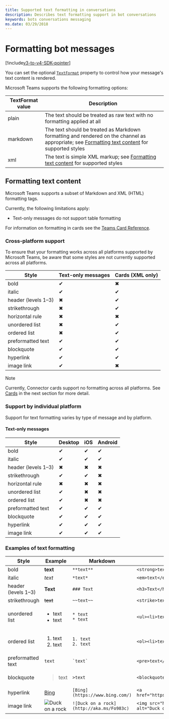```yaml
---
title: Supported text formatting in conversations
description: Describes text formatting support in bot conversations
keywords: bots conversations messaging
ms.date: 03/29/2018
---
```

# Formatting bot messages

[!include[v3-to-v4-SDK-pointer](~/includes/v3-to-v4-pointer-bots.md)]

You can set the optional [`TextFormat`](https://docs.microsoft.com/bot-framework/dotnet/bot-builder-dotnet-create-messages#customizing-a-message) property to control how your message's text content is rendered.

Microsoft Teams supports the following formatting options:

| TextFormat value | Description |
| --- | --- |
| plain | The text should be treated as raw text with no formatting applied at all |
| markdown | The text should be treated as Markdown formatting and rendered on the channel as appropriate; see [Formatting text content](#formatting-text-content) for supported styles |
| xml | The text is simple XML markup; see [Formatting text content](#formatting-text-content) for supported styles |

## Formatting text content

Microsoft Teams supports a subset of Markdown and XML (HTML) formatting tags.

Currently, the following limitations apply:

* Text-only messages do not support table formatting

For information on formatting in cards see the [Teams Card Reference](~/task-modules-and-cards/cards/cards-reference.md).

### Cross-platform support

To ensure that your formatting works across all platforms supported by Microsoft Teams, be aware that some styles are not currently supported across all platforms.

| Style                     | Text-only messages | Cards (XML only) |
|---------------------------|--------------------|------------------|
| bold                      | ✔                  | ✖                |
| italic                    | ✔                  | ✔                |
| header (levels 1&ndash;3) | ✖                  | ✔                |
| strikethrough             | ✖                  | ✔                |
| horizontal rule           | ✖                  | ✖                |
| unordered list            | ✖                  | ✔                |
| ordered list              | ✖                  | ✔                |
| preformatted text         | ✔                  | ✔                |
| blockquote                | ✔                  | ✔                |
| hyperlink                 | ✔                  | ✔                |
| image link                | ✔                  | ✖                |
> [!NOTE]
> Currently, Connector cards support no formatting across all platforms. See [Cards](~/resources/bot-v3/bots-conversations.md#cards) in the next section for more detail.

### Support by individual platform

Support for text formatting varies by type of message and by platform.

#### Text-only messages

| Style                     | Desktop | iOS | Android |
|---------------------------|---------|-----|---------|
| bold                      | ✔       | ✔   | ✔       |
| italic                    | ✔       | ✔   | ✔       |
| header (levels 1&ndash;3) | ✖       | ✖   | ✖       |
| strikethrough             | ✔       | ✔   | ✖       |
| horizontal rule           | ✖       | ✖   | ✖       |
| unordered list            | ✔       | ✖   | ✖       |
| ordered list              | ✔       | ✖   | ✖       |
| preformatted text         | ✔       | ✔   | ✔       |
| blockquote                | ✔       | ✔   | ✔       |
| hyperlink                 | ✔       | ✔   | ✔       |
| image link                | ✔       | ✔   | ✔       |

### Examples of text formatting

| Style | Example | Markdown | XML (HTML) |
| --- | --- | --- | --- |
| bold | **text** | `**text**` | `<strong>text</strong>` |
| italic | *text* | `*text*` | `<em>text</em>` |
| header (levels 1&ndash;3) | **Text** | `### Text` | `<h3>Text</h3>` |
| strikethrough | ~~text~~ | `~~text~~` | `<strike>text</strike>` |
| unordered list | <ul><li>text</li><li>text</li></ul> | `* text`<br>`* text` | `<ul><li>text</li><li>text</li></ul>` |
| ordered list | <ol><li>text</li><li>text</li></ol> | `1. text`<br>`2. text` | `<ol><li>text</li><li>text</li></ol>` |
| preformatted text | `text` | `` `text` `` | `<pre>text</pre>` |
| blockquote | <blockquote>text</blockquote> | `>text` | `<blockquote>text</blockquote>` |
| hyperlink | [Bing](https://www.bing.com/) | `[Bing](https://www.bing.com/)` | `<a href="https://www.bing.com/">Bing</a>` |
| image link | <img src="http://aka.ms/Fo983c" alt="Duck on a rock"></img> | `![Duck on a rock](http://aka.ms/Fo983c)` | `<img src="http://aka.ms/Fo983c" alt="Duck on a rock"></img>` |
